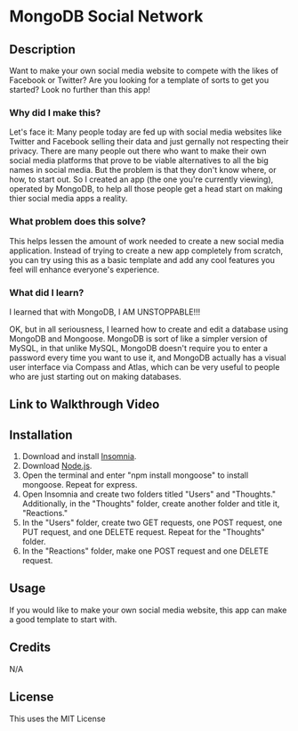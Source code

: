 # MongoDB Social Network
## Description
Want to make your own social media website to compete with the likes of Facebook or Twitter? Are you looking for a template of sorts to get you started? Look no further than this app!
### Why did I make this?
Let's face it: Many people today are fed up with social media websites like Twitter and Facebook selling their data and just gernally not respecting their privacy. There are many people out there who want to make their own social media platforms that prove to be viable alternatives to all the big names in social media. But the problem is that they don't know where, or how, to start out. So I created an app (the one you're currently viewing), operated by MongoDB, to help all those people get a head start on making thier social media apps a reality.
### What problem does this solve?
This helps lessen the amount of work needed to create a new social media application. Instead of trying to create a new app completely from scratch, you can try using this as a basic template and add any cool features you feel will enhance everyone's experience.
### What did I learn?
I learned that with MongoDB, I AM UNSTOPPABLE!!!

OK, but in all seriousness, I learned how to create and edit a database using MongoDB and Mongoose. MongoDB is sort of like a simpler version of MySQL, in that unlike MySQL, MongoDB doesn't require you to enter a password every time you want to use it, and MongoDB actually has a visual user interface via Compass and Atlas, which can be very useful to people who are just starting out on making databases.
## Link to Walkthrough Video
## Installation
1. Download and install [Insomnia](https://insomnia.rest/).
2. Download [Node.js](https://nodejs.org/en).
3. Open the terminal and enter "npm install mongoose" to install mongoose. Repeat for express.
4. Open Insomnia and create two folders titled "Users" and "Thoughts." Additionally, in the "Thoughts" folder, create another folder and title it, "Reactions."
5. In the "Users" folder, create two GET requests, one POST request, one PUT request, and one DELETE request. Repeat for the "Thoughts" folder.
6. In the "Reactions" folder, make one POST request and one DELETE request.
## Usage
If you would like to make your own social media website, this app can make a good template to start with.
## Credits
N/A
## License
This uses the MIT License